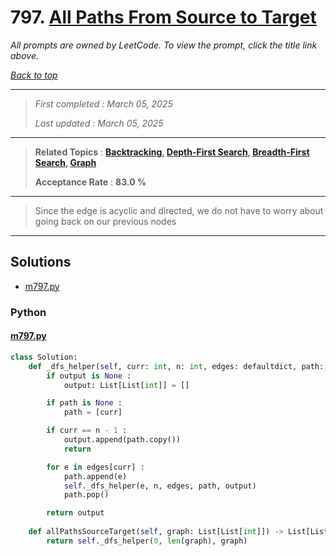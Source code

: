 # 797. [All Paths From Source to Target](<https://leetcode.com/problems/all-paths-from-source-to-target>)

*All prompts are owned by LeetCode. To view the prompt, click the title link above.*

*[Back to top](<../README.md>)*

------

> *First completed : March 05, 2025*
>
> *Last updated : March 05, 2025*

------

> **Related Topics** : **[Backtracking](<by_topic/Backtracking.md>), [Depth-First Search](<by_topic/Depth-First Search.md>), [Breadth-First Search](<by_topic/Breadth-First Search.md>), [Graph](<by_topic/Graph.md>)**
>
> **Acceptance Rate** : **83.0 %**

------

> Since the edge is acyclic and directed, we do not have to worry about
> going back on our previous nodes
> 

------

## Solutions

- [m797.py](<../my-submissions/m797.py>)
### Python
#### [m797.py](<../my-submissions/m797.py>)
```Python
class Solution:
    def _dfs_helper(self, curr: int, n: int, edges: defaultdict, path: List[int] = None, output: List[List[int]] = None) -> List[List[int]] :
        if output is None :
            output: List[List[int]] = []

        if path is None :
            path = [curr]

        if curr == n - 1 :
            output.append(path.copy())
            return

        for e in edges[curr] :
            path.append(e)
            self._dfs_helper(e, n, edges, path, output)
            path.pop()

        return output
        
    def allPathsSourceTarget(self, graph: List[List[int]]) -> List[List[int]]:
        return self._dfs_helper(0, len(graph), graph)
```

